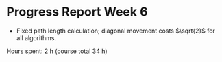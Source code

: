 # Progress Report Week 6

- Fixed path length calculation; diagonal movement costs $\sqrt{2}$ for all algorithms.

Hours spent: 2 h (course total 34 h)
